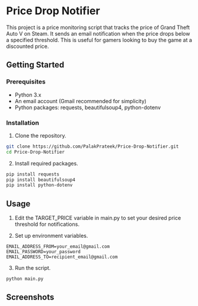 # Price Drop Notifier
This project is a price monitoring script that tracks the price of Grand Theft Auto V on Steam. It sends an email notification when the price drops below a specified threshold. This is useful for gamers looking to buy the game at a discounted price.

## Getting Started
### Prerequisites
* Python 3.x
* An email account (Gmail recommended for simplicity)
* Python packages: requests, beautifulsoup4, python-dotenv

### Installation

1. Clone the repository.

```bash
git clone https://github.com/PalakPrateek/Price-Drop-Notifier.git
cd Price-Drop-Notifier
```
2. Install required packages.

```bash
pip install requests
pip install beautifulsoup4
pip install python-dotenv
```
## Usage

1. Edit the TARGET_PRICE variable in main.py to set your desired price threshold for notifications.

2. Set up environment variables.

```
EMAIL_ADDRESS_FROM=your_email@gmail.com
EMAIL_PASSWORD=your_password
EMAIL_ADDRESS_TO=recipient_email@gmail.com
```
3. Run the script.

```bash
python main.py
```
## Screenshots


